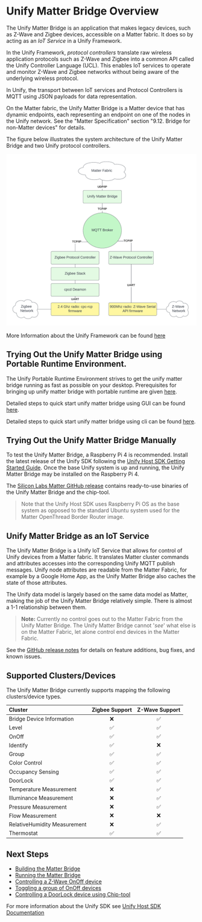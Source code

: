 # Unify Matter Bridge Overview

The Unify Matter Bridge is an application that makes legacy devices, such as
Z-Wave and Zigbee devices, accessible on a Matter fabric. It does so by acting
as an _IoT Service_ in a Unify Framework.

In the Unify Framework, _protocol controllers_ translate raw wireless
application protocols such as Z-Wave and Zigbee into a common API called the
Unify Controller Language (UCL). This enables IoT services to operate and
monitor Z-Wave and Zigbee networks without being aware of the underlying
wireless protocol.

In Unify, the transport between IoT services and Protocol Controllers is MQTT
using JSON payloads for data representation.

On the Matter fabric, the Unify Matter Bridge is a Matter device that has
dynamic endpoints, each representing an endpoint on one of the nodes in the
Unify network. See the "Matter Specification" section "9.12. Bridge for
non-Matter devices" for details.

The figure below illustrates the system architecture of the Unify Matter Bridge
and two Unify protocol controllers.

![UnifyMatterBridgeSystem](UnifyMatterSystem.png)

More Information about the Unify Framework can be found
[here](https://siliconlabs.github.io/UnifySDK/doc/UnifySDK.html)

## Trying Out the Unify Matter Bridge using Portable Runtime Environment.

The Unify Portable Runtime Environment strives to get the unify matter bridge running as fast as
possible on your desktop. Prerequisites for bringing up unify matter bridge with portable runtime
are given [here](https://siliconlabs.github.io/UnifySDK/portable_runtime/readme_user_cli.html).

Detailed steps to quick start unify matter bridge using GUI can be found [here](https://siliconlabs.github.io/UnifySDK/portable_runtime/readme_user_gui.html).

Detailed steps to quick start unify matter bridge using cli can be found [here](https://siliconlabs.github.io/UnifySDK/portable_runtime/readme_user_cli.html#Unify-Matter-Bridge-selection).

## Trying Out the Unify Matter Bridge Manually

To test the Unify Matter Bridge, a Raspberry Pi 4 is recommended. Install the
latest release of the Unify SDK following the
[Unify Host SDK Getting Started Guide](https://siliconlabs.github.io/UnifySDK/doc/getting_started.html).
Once the base Unify system is up and running, the Unify Matter Bridge may be
installed on the Raspberry Pi 4.

The
[Silicon Labs Matter GitHub release](https://github.com/SiliconLabs/matter/releases)
contains ready-to-use binaries of the Unify Matter Bridge and the chip-tool.

> Note that the Unify Host SDK uses Raspberry Pi OS as the base system as
> opposed to the standard Ubuntu system used for the Matter OpenThread Border
> Router image.

## Unify Matter Bridge as an IoT Service

The Unify Matter Bridge is a Unify IoT Service that allows for control of Unify
devices from a Matter fabric. It translates Matter cluster commands and
attributes accesses into the corresponding Unify MQTT publish messages. Unify
node attributes are readable from the Matter Fabric, for example by a Google
Home App, as the Unify Matter Bridge also caches the state of those attributes.

The Unify data model is largely based on the same data model as Matter, making
the job of the Unify Matter Bridge relatively simple. There is almost a 1-1
relationship between them.

> **Note:** Currently no control goes out to the Matter Fabric from the Unify
> Matter Bridge. The Unify Matter Bridge cannot '_see_' what else is on the
> Matter Fabric, let alone control end devices in the Matter Fabric.

See the [GitHub release notes](https://github.com/SiliconLabs/matter/releases)
for details on feature additions, bug fixes, and known issues.

## Supported Clusters/Devices

The Unify Matter Bridge currently supports mapping the following clusters/device
types.

| Cluster                       |Zigbee Support| Z-Wave Support|
| :---------------------------- | :-----: | :-----: |
| Bridge Device Information     |❌|✅| 
| Level                         |✅|✅|
| OnOff                         |✅|✅|
| Identify                      |✅|❌|
| Group                         |✅|✅|
| Color Control                 |✅|✅|
| Occupancy Sensing             |✅|✅|
| DoorLock                      |✅|✅|
| Temperature Measurement       |❌|✅|
| Illuminance Measurement       |❌|✅|
| Pressure Measurement          |❌|✅|
| Flow Measurement              |❌|❌|
| RelativeHumidity Measurement  |❌|✅|
| Thermostat            |✅|✅|

## Next Steps

-   [Building the Matter Bridge](./readme_building.md)
-   [Running the Matter Bridge](./readme_user.md#running-the-matter-bridge)
-   [Controlling a Z-Wave OnOff device](./readme_user.md#toggle-an-onoff-device)
-   [Toggling a group of OnOff devices](./readme_user.md#toggle-a-group-of-onoff-devices)
-   [Controlling a DoorLock device using Chip-tool](./readme_user.md#Controlling-a-doorlock-device-using-the-chip-tool)

For more information about the Unify SDK see
[Unify Host SDK Documentation](https://siliconlabs.github.io/UnifySDK/doc/UnifySDK.html)
